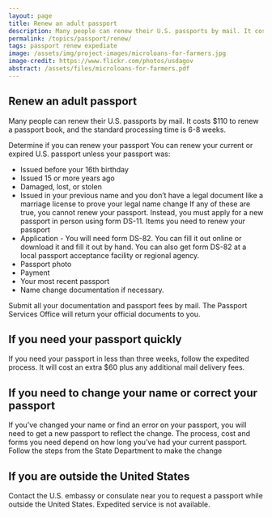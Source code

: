 ```yaml
---
layout: page
title: Renew an adult passport
description: Many people can renew their U.S. passports by mail. It costs $110 to renew a passport book, and the standard processing time is 6-8 weeks. 
permalink: /topics/passport/renew/
tags: passport renew expediate
image: /assets/img/project-images/microloans-for-farmers.jpg
image-credit: https://www.flickr.com/photos/usdagov
abstract: /assets/files/microloans-for-farmers.pdf
---
```

## Renew an adult passport

Many people can renew their U.S. passports by mail. It costs $110 to renew a passport book, and the standard processing time is 6-8 weeks. 

Determine if you can renew your passport
You can renew your current or expired U.S. passport unless your passport was:
* Issued before your 16th birthday
* Issued 15 or more years ago
* Damaged, lost, or stolen
* Issued in your previous name and you don’t have a legal document like a marriage license to prove your legal name change
If any of these are true, you cannot renew your passport. Instead, you must apply for a new passport in person using form DS-11.
Items you need to renew your passport
* Application - You will need form DS-82. You can fill it out online or download it and fill it out by hand. You can also get form DS-82 at a local passport acceptance facility or regional agency. 
* Passport photo
* Payment 
* Your most recent passport
* Name change documentation if necessary.

Submit all your documentation and passport fees by mail. The Passport Services Office will return your official documents to you.

## If you need your passport quickly
If you need your passport in less than three weeks, follow the expedited process. It will cost an extra $60 plus any additional mail delivery fees.

## If you need to change your name or correct your passport
If you’ve changed your name or find an error on your passport, you will need to get a new passport to reflect the change. The process, cost and forms you need depend on how long you’ve had your current passport. Follow the steps from the State Department to make the change

## If you are outside the United States
Contact the U.S. embassy or consulate near you to request a passport while outside the United States. Expedited service is not available.
